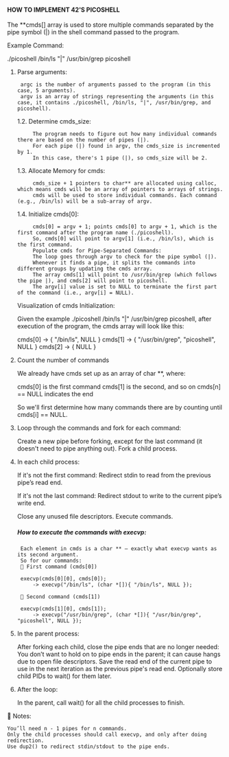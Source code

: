 #### HOW TO IMPLEMENT 42'S PICOSHELL

The **cmds[] array is used to store multiple commands separated by the pipe symbol (|) in the shell command passed to the program.

Example Command:

./picoshell /bin/ls "|" /usr/bin/grep picoshell

1. Parse arguments:

        argc is the number of arguments passed to the program (in this case, 5 arguments).
        argv is an array of strings representing the arguments (in this case, it contains ./picoshell, /bin/ls, "|", /usr/bin/grep, and picoshell).

    1.2. Determine cmds_size:

            The program needs to figure out how many individual commands there are based on the number of pipes (|).
            For each pipe (|) found in argv, the cmds_size is incremented by 1.
            In this case, there's 1 pipe (|), so cmds_size will be 2.

    1.3. Allocate Memory for cmds:

            cmds_size + 1 pointers to char** are allocated using calloc, which means cmds will be an array of pointers to arrays of strings.
            cmds will be used to store individual commands. Each command (e.g., /bin/ls) will be a sub-array of argv.

    1.4.    Initialize cmds[0]:

            cmds[0] = argv + 1; points cmds[0] to argv + 1, which is the first command after the program name (./picoshell).
            So, cmds[0] will point to argv[1] (i.e., /bin/ls), which is the first command.
            Populate cmds for Pipe-Separated Commands:
            The loop goes through argv to check for the pipe symbol (|).
            Whenever it finds a pipe, it splits the commands into different groups by updating the cmds array.
            The array cmds[1] will point to /usr/bin/grep (which follows the pipe |), and cmds[2] will point to picoshell.
            The argv[i] value is set to NULL to terminate the first part of the command (i.e., argv[i] = NULL).

    Visualization of cmds Initialization:

    Given the example ./picoshell /bin/ls "|" /usr/bin/grep picoshell, after execution of the program, the cmds array will look like this:

    cmds[0] -> { "/bin/ls", NULL }
    cmds[1] -> { "/usr/bin/grep", "picoshell", NULL }
    cmds[2] -> { NULL }

2. Count the number of commands

    We already have cmds set up as an array of char **, where:

    cmds[0] is the first command
    cmds[1] is the second, and so on
    cmds[n] == NULL indicates the end

    So we'll first determine how many commands there are by counting until cmds[i] == NULL.

3. Loop through the commands and fork for each command:

    Create a new pipe before forking, except for the last command (it doesn't need to pipe anything out).
    Fork a child process.

4. In each child process:

    If it's not the first command:
        Redirect stdin to read from the previous pipe’s read end.

    If it's not the last command:
        Redirect stdout to write to the current pipe’s write end.

    Close any unused file descriptors.
    Execute commands.

    ##### How to execute the commands with execvp:
        Each element in cmds is a char ** — exactly what execvp wants as its second argument.
        So for our commands:
        🔹 First command (cmds[0])

        execvp(cmds[0][0], cmds[0]);
            -> execvp("/bin/ls", (char *[]){ "/bin/ls", NULL });

        🔹 Second command (cmds[1])

        execvp(cmds[1][0], cmds[1]);
            -> execvp("/usr/bin/grep", (char *[]){ "/usr/bin/grep", "picoshell", NULL });

5. In the parent process:

    After forking each child, close the pipe ends that are no longer needed:
    You don’t want to hold on to pipe ends in the parent; it can cause hangs due to open file descriptors.
    Save the read end of the current pipe to use in the next iteration as the previous pipe's read end.
    Optionally store child PIDs to wait() for them later.

5. After the loop:

    In the parent, call wait() for all the child processes to finish.

🧠 Notes:

    You’ll need n - 1 pipes for n commands.
    Only the child processes should call execvp, and only after doing redirection.
    Use dup2() to redirect stdin/stdout to the pipe ends.

